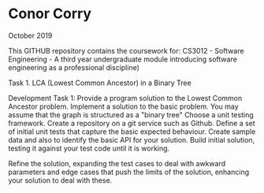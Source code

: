 # Conor Corry 
October 2019

This GITHUB repository contains the coursework for: 
CS3012 - Software Engineering - 
A third year undergraduate module introducing software engineering as a professional discipline)

Task 1. LCA (Lowest Common Ancestor) in a Binary Tree 

Development Task 1: 
Provide a program solution to the Lowest Common Ancestor problem. 
Implement a solution to the basic problem. You may assume that the graph is structured as a "binary tree"
Choose a unit testing framework. 
Create a repository on a git service such as Github. 
Define a set of initial unit tests that capture the basic expected behaviour.
Create sample data and also to identify the basic API for your solution.
Build initial solution, testing it against your test code until it is working.

Refine the solution, expanding the test cases to deal with awkward parameters and edge cases that push the limits of the solution, enhancing your solution to deal with these. 
